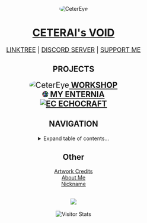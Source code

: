 <div align="center"><img src="https://ceterai.github.io/art/ceterai.gif" style="border-radius: 40%;" width="128px" height="128px" alt="CeterEye"></div>

<h1 align="center"><b><a href="https://ceterai.github.io">CETERAI's VOID</a></b></h1>

<div align="center" style="font-size: 120%;">
<a class="ct_button" href="https://linktr.ee/ceterai">LINKTREE</a> | <a class="ct_button" href="https://discord.gg/gGEwZ5vbgr" title="Dev updates, questions, bug reporting, and lots of emojis and stickers! ^^">DISCORD SERVER</a> | <a class="ct_button" href="https://buymeacoffee.com/ceterai">SUPPORT ME</a>
</div>

<h2 align="center"><b>PROJECTS</b></h2>

<div align="center" style="font-size: 150%;">
<img class="ct_icon" src="https://ceterai.github.io/art/ceterai.gif" style="border-radius: 40%;" width="16px" height="16px" alt="CeterEye"><a class="ct_button" href="https://ceterai.github.io/Workshop"><b> WORKSHOP</b></a><br><a class="ct_button" href="https://ceterai.github.io/MyEnternia"><b><img class="ct_icon" src="https://raw.githubusercontent.com/Ceterai/Enternia/main/interface/bookmarks/icons/ct_alterash_planet.png" alt="Alterash"> MY ENTERNIA</b></a><br><a class="ct_button" href="https://ceterai.github.io/EchoCraft"><b><img class="ct_icon" src="https://ceterai.github.io/EchoCraft/art/logo.png" width="16px" height="16px" alt="EC"> ECHOCRAFT</b></a>
</div>

<h2 align="center"><b>NAVIGATION</b></h2>

<details markdown="1">
<summary align="center">Expand table of contents...</summary>

- [Home](https://ceterai.github.io/)
  - [Workshop](https://ceterai.github.io/Workshop)
    - [Discord Themes](https://ceterai.github.io/Workshop/DiscordThemes)
    - [Minecraft](https://ceterai.github.io/Workshop/Minecraft)
      - [Resource Packs](https://ceterai.github.io/Workshop/Minecraft/Packs)
      - [Skins](https://ceterai.github.io/Workshop/Minecraft/Skins)
    - [Clone Drone In The Danger Zone](https://ceterai.github.io/Workshop/CDDZ)
      - [Arenas](https://ceterai.github.io/Workshop/CDDZ#arenas)
      - [Challenges](https://ceterai.github.io/Workshop/CDDZ#challenges)
      - [Collections](https://ceterai.github.io/Workshop/CDDZ#collections)
      - [Guides](https://ceterai.github.io/Workshop/CDDZ#guides)
    - [Portal 2](https://ceterai.github.io/Workshop/Portal2)
    - [Time Rifters](https://ceterai.github.io/Workshop/TimeRifters)
    - [O9000Z](https://ceterai.github.io/Workshop/O9000Z)
    - [Garry's Mod](https://ceterai.github.io/Workshop/GMod)
  - [My Enternia](https://ceterai.github.io/MyEnternia)
    - [Mods](https://ceterai.github.io/MyEnternia/Mods)
    - [Wiki](https://ceterai.github.io/MyEnternia/Wiki)
  - [Artwork Credits](https://ceterai.github.io/art)

</details>

<h2 align="center"><b>Other</b></h2>

<div align="center">
<a class="ct_button" href="https://ceterai.github.io/art/">Artwork Credits</a>
</div>
<div align="center">
<a class="ct_button" href="https://about.me/ceterai">About Me</a>
</div>
<div align="center">
<a class="ct_button" href="https://mynickname.com/ceterai">Nickname</a>
</div>
<br>
<div align="center">

![](https://komarev.com/ghpvc/?username=Ceterai&color=2080f0&label=EYES&style=for-the-badge)

</div>
<div align="center">
  <img alt="Visitor Stats" src="https://widgetbite.com/stats/Ceterai"/>  
</div>
